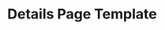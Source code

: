 ---
layout: template
categories: [templates, Details Page]
type: [sub-nav-item]
title: Details Page Template
permalink: /templates/details/
prototype: 
  - name: Agency Details Page
    link: "/prototype/agency-details/"
overview: The Details Page template is used for providing additional information on a topic. Usually secondary to a landing page with broader information.
description: The Details Page template is used for providing additional information on a topic. Usually secondary to a landing page with broader information.

specs:
    - name: Title
      type: h1
      authored: yes
      content: 80 characters max
      searchable: yes
    - name: Body Copy
      type: text
      authored: yes
      content:
      searchable: yes
    - name: Image
      type: image
      authored: yes
      content: ratio 4:1
      searchable:   
    - name: Body
      type: rich text
      authored: yes
    - name: Related Resources
      type: Unordered List
      authored: yes
      content: 150 characters max
      searchable: yes
---